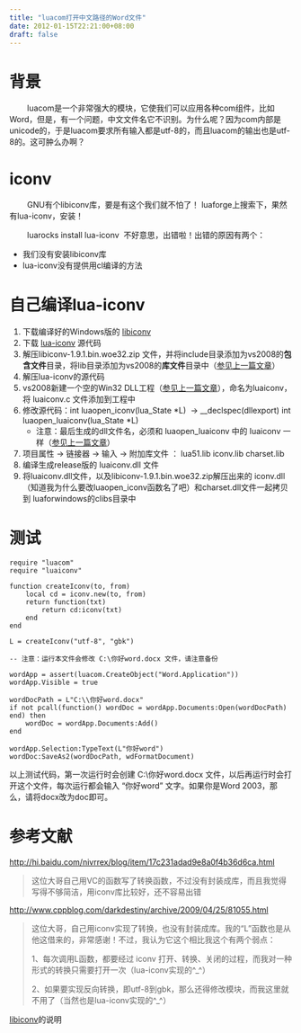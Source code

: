 ```yaml
---
title: "luacom打开中文路径的Word文件"
date: 2012-01-15T22:21:00+08:00
draft: false
---
```


背景
==


        luacom是一个非常强大的模块，它使我们可以应用各种com组件，比如Word，但是，有一个问题，中文文件名它不识别。为什么呢？因为com内部是unicode的，于是luacom要求所有输入都是utf-8的，而且luacom的输出也是utf-8的。这可肿么办啊？


iconv
=====


        GNU有个libiconv库，要是有这个我们就不怕了！ luaforge上搜索下，果然有lua-iconv，安装！


        luarocks install lua-iconv  不好意思，出错啦！出错的原因有两个：


* 我们没有安装libiconv库
* lua-iconv没有提供用cl编译的方法


自己编译lua-iconv
=============


1. 下载编译好的Windows版的 [libiconv](http://ftp.gnu.org/pub/gnu/libiconv/libiconv-1.9.1.bin.woe32.zip)
2. 下载 [lua-iconv](http://files.luaforge.net/releases/lua-iconv/lua-iconvSourcecode/lua-iconv-6/lua-iconv-6.tar.gz) 源代码
3. 解压libiconv-1.9.1.bin.woe32.zip 文件，并将include目录添加为vs2008的**包含文件**目录，将lib目录添加为vs2008的**库文件**目录中（[参见上一篇文章](http://blog.csdn.net/windtailljj/article/details/7203103)）
4. 解压lua-iconv的源代码
5. vs2008新建一个空的Win32 DLL工程（[参见上一篇文章](http://blog.csdn.net/windtailljj/article/details/7203103)），命名为luaiconv，将 luaiconv.c 文件添加到工程中
6. 修改源代码：int luaopen\_iconv(lua\_State \*L)  -> \_\_declspec(dllexport) int luaopen\_luaiconv(lua\_State \*L)
	* 注意：最后生成的dll文件名，必须和 luaopen\_luaiconv 中的 luaiconv 一样（[参见上一篇文章](http://blog.csdn.net/windtailljj/article/details/7203103)）
7. 项目属性 -> 链接器 -> 输入 -> 附加库文件 ： lua51.lib iconv.lib charset.lib
8. 编译生成release版的 luaiconv.dll 文件
9. 将luaiconv.dll文件，以及libiconv-1.9.1.bin.woe32.zip解压出来的 iconv.dll（知道我为什么要改luaopen\_iconv函数名了吧）和charset.dll文件一起拷贝到 luaforwindows的clibs目录中


测试
==




```
require "luacom"
require "luaiconv"

function createIconv(to, from)
	local cd = iconv.new(to, from)
	return function(txt)
		return cd:iconv(txt)
	end
end

L = createIconv("utf-8", "gbk")

-- 注意：运行本文件会修改 C:\你好word.docx 文件，请注意备份

wordApp = assert(luacom.CreateObject("Word.Application"))
wordApp.Visible = true

wordDocPath = L"C:\\你好word.docx"
if not pcall(function() wordDoc = wordApp.Documents:Open(wordDocPath) end) then
	wordDoc = wordApp.Documents:Add()
end

wordApp.Selection:TypeText(L"你好word")
wordDoc:SaveAs2(wordDocPath, wdFormatDocument)
```
  


以上测试代码，第一次运行时会创建 C:\你好word.docx 文件，以后再运行时会打开这个文件，每次运行都会输入 “你好word” 文字。如果你是Word 2003，那么，请将docx改为doc即可。


参考文献
====


<http://hi.baidu.com/nivrrex/blog/item/17c231adad9e8a0f4b36d6ca.html>



> 
> 这位大哥自己用VC的函数写了转换函数，不过没有封装成库，而且我觉得写得不够简洁，用iconv库比较好，还不容易出错
> 
> 
> 


<http://www.cppblog.com/darkdestiny/archive/2009/04/25/81055.html>



> 
> 这位大哥，自己用iconv实现了转换，也没有封装成库。我的“L”函数也是从他这借来的，非常感谢！不过，我认为它这个相比我这个有两个弱点：
> 
> 
> 1、每次调用L函数，都要经过 iconv 打开、转换、关闭的过程，而我对一种形式的转换只需要打开一次（lua-iconv实现的^\_^）
> 
> 
> 2、如果要实现反向转换，即utf-8到gbk，那么还得修改模块，而我这里就不用了（当然也是lua-iconv实现的^\_^）  
> 
> 
> 
> 
> 


[libiconv](http://ftp.gnu.org/pub/gnu/libiconv/libiconv-1.9.1.bin.woe32.zip)的说明  





> 
>   
> 
> 
> 
> 
> 


  

